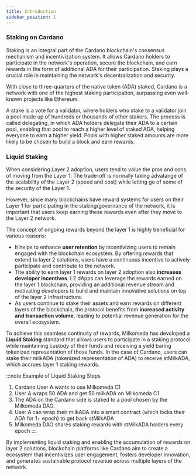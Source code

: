 ```yaml
---
title: Introduction
sidebar_position: 1
---
```


### Staking on Cardano

Staking is an integral part of the Cardano blockchain's consensus mechanism and incentivization system. It allows Cardano holders to participate in the network's operation, secure the blockchain, and earn rewards in the form of additional ADA for their participation. Staking plays a crucial role in maintaining the network's decentralization and security.

With close to three-quarters of the native token (ADA) staked, Cardano is a network with one of the highest staking participation, surpassing even well-known projects like Ethereum.

A stake is a vote for a validator, where holders who stake to a validator join a pool made up of hundreds or thousands of other stakers. The process is called delegating, in which ADA holders delegate their ADA to a certain pool, enabling that pool to reach a higher level of staked ADA, helping everyone to earn a higher yield. Pools with higher staked amounts are more likely to be chosen to build a block and earn rewards.

### Liquid Staking



When considering Layer 2 adoption, users tend to value the pros and cons of moving from the Layer 1. The trade-off is normally taking advatange of the scalability of the Layer 2 (speed and cost) while letting go of some of the security of the Layer 1.

However, since many blockchains have reward systems for users on their Layer 1 for participating in the staking/governance of the network,
it is important that users keep earning these rewards even after they move to the Layer 2 network.

The concept of ongoing rewards beyond the layer 1 is highly beneficial for various reasons:

- It helps to enhance **user retention** by incentivizing users to remain engaged with the blockchain ecosystem. By offering rewards that extend to layer 2 solutions, users have a continuous incentive to actively participate and contribute to the network.
- The ability to earn layer 1 rewards on layer 2 adoption also **increases developer incentives**. L2 dApps can leverage the rewards earned on the layer 1 blockchain, providing an additional revenue stream and motivating developers to build and maintain innovative solutions on top of the layer 2 infrastructure.
- As users continue to stake their assets and earn rewards on different layers of the blockchain, the protocol benefits from **increased activity and transaction volume**, leading to potential revenue generation for the overall ecosystem.

To achieve this seamless continuity of rewards, Milkomeda has devoloped a **Liquid Staking** standard that allows users to participate in a staking protocol while maintaining custody of their funds and receiving a yield baring tokenized representation of those funds.
In the case of Cardano, users can stake their milkADA (tokenized representation of ADA) to receive stMilkADA, which accrues layer 1 staking rewards.

:::note Example of Liquid Staking Steps

1. Cardano User A wants to use Milkomeda C1
1. User A wraps 50 ADA and get 50 milkADA on Milkomeda C1
1. The ADA on the Cardano side is staked to a pool chosen by the Milkomeda DAO.
1. User A can wrap their milkADA into a smart contract (which locks their ADA for 1+ epoch) to get back stMilkADA
1. Milkomeda DAO shares staking rewards with stMilkADA holders every epoch
:::

By implementing liquid staking and enabling the accumulation of rewards on layer 2 solutions, blockchain platforms like Cardano aim to create a ecosystem that incentivizes user engagement, fosters developer innovation, and generates sustainable protocol revenue across multiple layers of the network.
